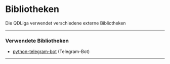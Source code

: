 # Bibliotheken
Die QDLiga verwendet verschiedene externe Bibliotheken

---
### Verwendete Bibliotheken
- [python-telegram-bot](https://python-telegram-bot.org/ "python-telegram-bot") (Telegram-Bot)

---